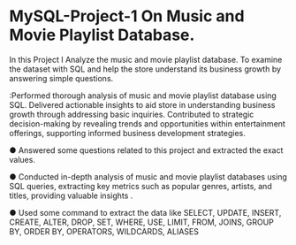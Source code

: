 # MySQL-Project-1 On Music and Movie Playlist Database.
In this Project I Analyze the music and movie playlist database. To
examine the dataset with SQL and help the store understand its
business growth by answering simple questions.

:Performed thorough analysis of music and movie playlist database using SQL. Delivered actionable insights to aid store in understanding business growth through addressing basic inquiries. Contributed to strategic decision-making by revealing trends and opportunities within entertainment offerings, supporting informed business development strategies.

● Answered some questions related to this project and extracted the exact values.

● Conducted in-depth analysis of music and movie playlist databases using SQL queries, extracting key metrics
such as popular genres, artists, and titles, providing valuable insights .

● Used some command to extract the data like SELECT, UPDATE, INSERT, CREATE, ALTER, DROP, SET, WHERE,
USE, LIMIT, FROM, JOINS, GROUP BY, ORDER BY, OPERATORS, WILDCARDS, ALIASES

